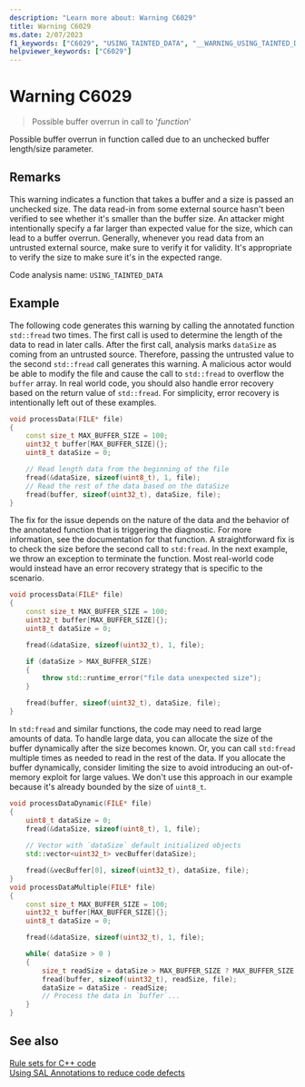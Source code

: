 ```yaml
---
description: "Learn more about: Warning C6029"
title: Warning C6029
ms.date: 2/07/2023
f1_keywords: ["C6029", "USING_TAINTED_DATA", "__WARNING_USING_TAINTED_DATA"]
helpviewer_keywords: ["C6029"]
---
```

# Warning C6029

> Possible buffer overrun in call to '*function*'

Possible buffer overrun in function called due to an unchecked buffer length/size parameter.

## Remarks

This warning indicates a function that takes a buffer and a size is passed an unchecked size. The data read-in from some external source hasn't been verified to see whether it's smaller than the buffer size. An attacker might intentionally specify a far larger than expected value for the size, which can lead to a buffer overrun. Generally, whenever you read data from an untrusted external source, make sure to verify it for validity. It's appropriate to verify the size to make sure it's in the expected range.

Code analysis name: `USING_TAINTED_DATA`

## Example

The following code generates this warning by calling the annotated function `std::fread` two times. The first call is used to determine the length of the data to read in later calls. After the first call, analysis marks `dataSize` as coming from an untrusted source. Therefore, passing the untrusted value to the second `std::fread` call generates this warning. A malicious actor would be able to modify the file and cause the call to `std::fread` to overflow the `buffer` array. In real world code, you should also handle error recovery based on the return value of `std::fread`. For simplicity, error recovery is intentionally left out of these examples.

```cpp
void processData(FILE* file)
{
    const size_t MAX_BUFFER_SIZE = 100;
    uint32_t buffer[MAX_BUFFER_SIZE]{};
    uint8_t dataSize = 0;

    // Read length data from the beginning of the file
    fread(&dataSize, sizeof(uint8_t), 1, file);
    // Read the rest of the data based on the dataSize
    fread(buffer, sizeof(uint32_t), dataSize, file);
}
```

The fix for the issue depends on the nature of the data and the behavior of the annotated function that is triggering the diagnostic. For more information, see the documentation for that function. A straightforward fix is to check the size before the second call to `std:fread`. In the next example, we throw an exception to terminate the function. Most real-world code would instead have an error recovery strategy that is specific to the scenario.

```cpp
void processData(FILE* file)
{
    const size_t MAX_BUFFER_SIZE = 100;
    uint32_t buffer[MAX_BUFFER_SIZE]{};
    uint8_t dataSize = 0;

    fread(&dataSize, sizeof(uint32_t), 1, file);

    if (dataSize > MAX_BUFFER_SIZE)
    {
        throw std::runtime_error("file data unexpected size");
    }

    fread(buffer, sizeof(uint32_t), dataSize, file);
}
```

In `std:fread` and similar functions, the code may need to read large amounts of data. To handle large data, you can allocate the size of the buffer dynamically after the size becomes known. Or, you can call `std:fread` multiple times as needed to read in the rest of the data. If you allocate the buffer dynamically, consider limiting the size to avoid introducing an out-of-memory exploit for large values. We don't use this approach in our example because it's already bounded by the size of `uint8_t`.

```cpp
void processDataDynamic(FILE* file)
{
    uint8_t dataSize = 0;
    fread(&dataSize, sizeof(uint8_t), 1, file);
    
    // Vector with `dataSize` default initialized objects
    std::vector<uint32_t> vecBuffer(dataSize);

    fread(&vecBuffer[0], sizeof(uint32_t), dataSize, file);
}
void processDataMultiple(FILE* file)
{
    const size_t MAX_BUFFER_SIZE = 100;
    uint32_t buffer[MAX_BUFFER_SIZE]{};
    uint8_t dataSize = 0;

    fread(&dataSize, sizeof(uint32_t), 1, file);

    while( dataSize > 0 )
    {
        size_t readSize = dataSize > MAX_BUFFER_SIZE ? MAX_BUFFER_SIZE : dataSize;
        fread(buffer, sizeof(uint32_t), readSize, file);
        dataSize = dataSize - readSize;
        // Process the data in `buffer`...
    }
}
```

## See also

[Rule sets for C++ code](./using-rule-sets-to-specify-the-cpp-rules-to-run.md)\
[Using SAL Annotations to reduce code defects](using-sal-annotations-to-reduce-c-cpp-code-defects.md)
